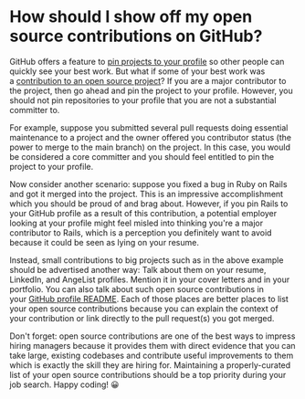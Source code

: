 # How should I show off my open source contributions on GitHub?

GitHub offers a feature to [pin projects to your profile](https://docs.github.com/en/free-pro-team@latest/github/setting-up-and-managing-your-github-profile/pinning-items-to-your-profile) so other people can quickly see your best work. But what if some of your best work was a [contribution to an open source project](https://github.com/matovu-farid/curriculum-professional-skills/blob/main/job-search/contributing-to-open-source-projects.md)? If you are a major contributor to the project, then go ahead and pin the project to your profile. However, you should not pin repositories to your profile that you are not a substantial committer to.

For example, suppose you submitted several pull requests doing essential maintenance to a project and the owner offered you contributor status (the power to merge to the main branch) on the project. In this case, you would be considered a core committer and you should feel entitled to pin the project to your profile.

Now consider another scenario: suppose you fixed a bug in Ruby on Rails and got it merged into the project. This is an impressive accomplishment which you should be proud of and brag about. However, if you pin Rails to your GitHub profile as a result of this contribution, a potential employer looking at your profile might feel misled into thinking you're a major contributor to Rails, which is a perception you definitely want to avoid because it could be seen as lying on your resume.

Instead, small contributions to big projects such as in the above example should be advertised another way: Talk about them on your resume, LinkedIn, and AngeList profiles. Mention it in your cover letters and in your portfolio. You can also talk about such open source contributions in your [GitHub profile README](https://docs.github.com/en/free-pro-team@latest/github/setting-up-and-managing-your-github-profile/managing-your-profile-readme). Each of those places are better places to list your open source contributions because you can explain the context of your contribution or link directly to the pull request(s) you got merged.

Don't forget: open source contributions are one of the best ways to impress hiring managers because it provides them with direct evidence that you can take large, existing codebases and contribute useful improvements to them which is exactly the skill they are hiring for. Maintaining a properly-curated list of your open source contributions should be a top priority during your job search. Happy coding! 😀
